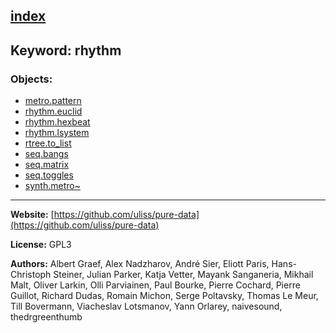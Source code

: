 [index](../index.html)
---

## Keyword: rhythm

### Objects:
* [metro.pattern](../metro.pattern.html)
* [rhythm.euclid](../rhythm.euclid.html)
* [rhythm.hexbeat](../rhythm.hexbeat.html)
* [rhythm.lsystem](../rhythm.lsystem.html)
* [rtree.to_list](../rtree.to_list.html)
* [seq.bangs](../seq.bangs.html)
* [seq.matrix](../seq.matrix.html)
* [seq.toggles](../seq.toggles.html)
* [synth.metro~](../synth.metro~.html)

---
**Website:** [https://github.com/uliss/pure-data](https://github.com/uliss/pure-data)

**License:** GPL3

**Authors:** Albert Graef, Alex Nadzharov, André Sier, Eliott Paris, Hans-Christoph Steiner, Julian Parker, Katja Vetter, Mayank Sanganeria, Mikhail Malt, Oliver Larkin, Olli Parviainen, Paul Bourke, Pierre Cochard, Pierre Guillot, Richard Dudas, Romain Michon, Serge Poltavsky, Thomas Le Meur, Till Bovermann, Viacheslav Lotsmanov, Yann Orlarey, naivesound, thedrgreenthumb
